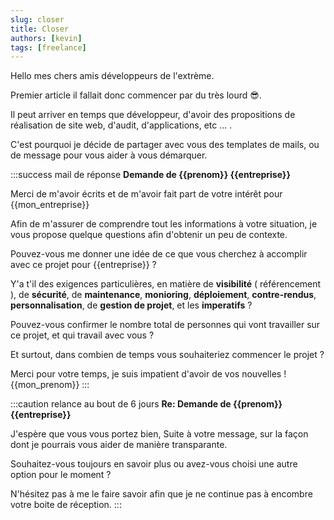 ```yaml
---
slug: closer
title: Closer
authors: [kevin]
tags: [freelance]
---
```


Hello mes chers amis développeurs de l'extrème.

Premier article il fallait donc commencer par du très lourd 😎.

Il peut arriver en temps que développeur, d'avoir des propositions de réalisation de site web, d'audit, d'applications, etc ... .
 
C'est pourquoi je décide de partager avec vous des templates de mails, ou de message pour vous aider à vous démarquer.

:::success mail de réponse
 __Demande de {{prenom}} {{entreprise}}__

Merci de m'avoir écrits et de m'avoir fait part de votre intérêt pour {{mon_entreprise}}

Afin de m'assurer de comprendre tout les informations à votre situation, je vous propose quelque questions afin d'obtenir un peu de contexte.

Pouvez-vous me donner une idée de ce que vous cherchez à accomplir avec ce projet pour {{entreprise}} ?

Y'a t'il des exigences particulières, en matière de __visibilité__ ( référencement ), de __sécurité__, de __maintenance__, __monioring__, __déploiement__, __contre-rendus__, __personnalisation__, de __gestion de projet__, et les __imperatifs__ ?

Pouvez-vous confirmer le nombre total de personnes qui vont travailler sur ce projet, et qui travail avec vous ?

Et surtout, dans combien de temps vous souhaiteriez commencer le projet ?

Merci pour votre temps, je suis impatient d'avoir de vos nouvelles !
{{mon_prenom}}
:::

:::caution relance au bout de 6 jours
__Re: Demande de {{prenom}} {{entreprise}}__

J'espère que vous vous portez bien, Suite à votre message, sur la façon dont je pourrais vous aider de manière transparante.

Souhaitez-vous toujours en savoir plus ou avez-vous choisi une autre option pour le moment ?

N'hésitez pas à me le faire savoir afin  que je ne continue pas à encombre votre boite de réception.
:::